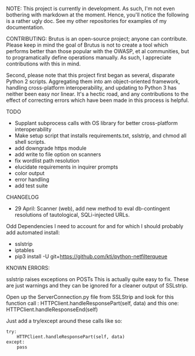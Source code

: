 NOTE: This project is currently in development. As such, I'm not even bothering with markdown at the moment. Hence, you'll notice the following is a rather ugly doc. See my other repositories for examples of my documentation.

CONTRIBUTING:
Brutus is an open-source project; anyone can contribute. Please keep in mind the goal of Brutus is not to create a tool which performs better than those popular with the OWASP, et al communities, but to programatically define operations manually. As such, I appreciate contributions with this in mind.

Second, please note that this project first began as several, disparate Python 2 scripts. Aggregating them into am object-oriented framework, handling cross-platform interoperability, and updating to Python 3 has neither been easy nor linear. It's a hectic road, and any contributions to the effect of correcting errors which have been made in this process is helpful.


TODO
- Supplant subprocess calls with OS library for better cross-platform interoperability
- Make setup script that installs requirements.txt, sslstrip, and chmod all shell scripts.
- add downgrade https module
- add write to file option on scanners
- fix wordlist path resolution
- elucidate requirements in inquirer prompts
- color output
- error handling
- add test suite

CHANGELOG
- 29 April: Scanner (web), add new method to eval db-contingent resolutions of tautological, SQLi-injected URLs.

Odd Dependencies I need to account for and for which I should probably add automated install:
- sslstrip
- iptables
- pip3 install -U git+https://github.com/kti/python-netfilterqueue


KNOWN ERRORS:

sslstrip raises exceptions on POSTs 
This is actually quite easy to fix.
These are just warnings and they can be ignored for a cleaner output of SSLstrip.

Open up the ServerConnection.py file from SSLStrip and look for this function call :  HTTPClient.handleResponsePart(self, data)  and this one: HTTPClient.handleResponseEnd(self)

Just add a try/except around these calls like so:
```
try:
    HTTPClient.handleResponsePart(self, data)
except:
    pass
```

